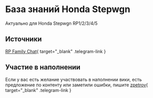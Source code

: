 # База знаний Honda Stepwgn

Актуально для Honda Stepwgn RP1/2/3/4/5

## Источники

[RP Family Chat](https://t.me/RPfamily_chat){ target="_blank" .telegram-link }

## Участие в наполнении

Если у вас есть желание участвовать в наполнении вики, есть предложение по контенту или заметили ошибки,
пишите [zpetrov](https://t.me/zpetrov){ target="_blank" .telegram-link }

